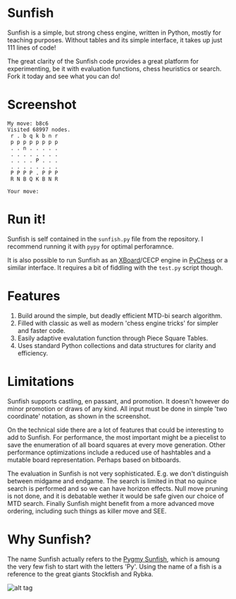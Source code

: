 Sunfish
=======
Sunfish is a simple, but strong chess engine, written in Python, mostly for teaching purposes. Without tables and its simple interface, it takes up just 111 lines of code!

The great clarity of the Sunfish code provides a great platform for experimenting, be it with evaluation functions, chess heuristics or search. Fork it today and see what you can do!

Screenshot
==========

    My move: b8c6
    Visited 68997 nodes.
     r . b q k b n r 
     p p p p p p p p 
     . . n . . . . . 
     . . . . . . . . 
     . . . . P . . . 
     . . . . . . . . 
     P P P P . P P P 
     R N B Q K B N R 
              
    Your move: 

Run it!
=======
Sunfish is self contained in the `sunfish.py` file from the repository. I recommend running it with `pypy` for optimal perforamnce.

It is also possible to run Sunfish as an [XBoard](http://www.gnu.org/software/xboard/)/CECP engine in [PyChess](http://pychess.org) or a similar interface. It requires a bit of fiddling with the `test.py` script though.

Features
===========
1. Build around the simple, but deadly efficient MTD-bi search algorithm.
2. Filled with classic as well as modern 'chess engine tricks' for simpler and faster code.
3. Easily adaptive evalutation function through Piece Square Tables.
4. Uses standard Python collections and data structures for clarity and efficiency.

Limitations
===========
Sunfish supports castling, en passant, and promotion. It doesn't however do minor promotion or draws of any kind. All input must be done in simple 'two coordinate' notation, as shown in the screenshot.

On the technical side there are a lot of features that could be interesting to add to Sunfish. For performance, the most important might be a piecelist to save the enumeration of all board squares at every move generation. Other performance optimizations include a reduced use of hashtables and a mutable board representation. Perhaps based on bitboards.

The evaluation in Sunfish is not very sophisticated. E.g. we don't distinguish between midgame and endgame. The search is limited in that no quince search is performed and so we can have horizon effects. Null move pruning is not done, and it is debatable wether it would be safe given our choice of MTD search. Finally Sunfish might benefit from a more advanced move ordering, including such things as killer move and SEE.

Why Sunfish?
============
The name Sunfish actually refers to the [Pygmy Sunfish](http://en.wikipedia.org/wiki/Pygmy_sunfish), which is amoung the very few fish to start with the letters 'Py'. Using the name of a fish is a reference to the great giants Stockfish and Rybka.

![alt tag](http://upload.wikimedia.org/wikipedia/commons/6/67/Elassoma_sp.jpg)
